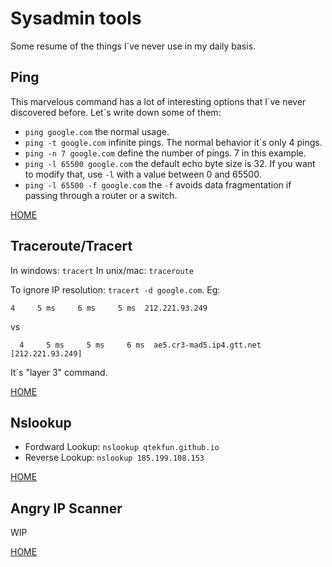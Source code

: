 # Sysadmin tools

Some resume of the things I´ve never use in my daily basis.

## Ping

This marvelous command has a lot of interesting options that I´ve never discovered before. Let´s write down some
of them:

* `ping google.com` the normal usage.
* `ping -t google.com` infinite pings. The normal behavior it´s only 4 pings.
* `ping -n 7 google.com` define the number of pings. 7 in this example.
* `ping -l 65500 google.com` the default echo byte size is 32. If you want to modify that, use `-l` with a value
between 0 and 65500.
* `ping -l 65500 -f google.com` the `-f` avoids data fragmentation if passing through a router or a switch.

[HOME](../README.md)

## Traceroute/Tracert

In windows: `tracert`
In unix/mac: `traceroute`

To ignore IP resolution: `tracert -d google.com`. Eg:

`4     5 ms     6 ms     5 ms  212.221.93.249`

vs

`  4     5 ms     5 ms     6 ms  ae5.cr3-mad5.ip4.gtt.net [212.221.93.249]`

It´s "layer 3" command.

[HOME](../README.md)

## Nslookup

* Fordward Lookup: `nslookup qtekfun.github.io`
* Reverse Lookup: `nslookup 185.199.108.153`

[HOME](../README.md)

## Angry IP Scanner

WIP

[HOME](../README.md)
